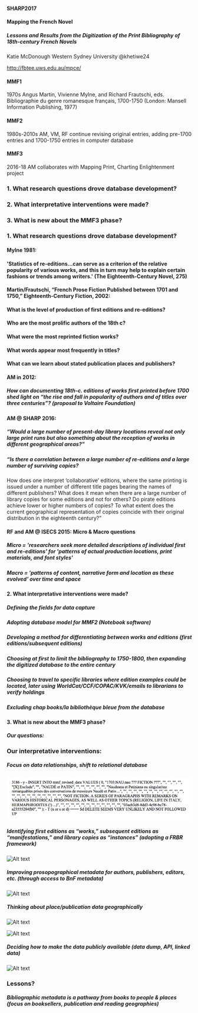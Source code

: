 #### SHARP2017

#### Mapping the French Novel
##### Lessons and Results from the Digitization of the Print Bibliography of 18th-century French Novels

Katie McDonough
Western Sydney University
@khetiwe24

http://fbtee.uws.edu.au/mpce/


#### MMF1		
1970s	Angus Martin, Vivienne Mylne, and Richard Frautschi, eds. Bibliographie du genre romanesque français, 1700-1750 (London: Mansell Information Publishing, 1977)

#### MMF2		
1980s-2010s AM, VM, RF continue revising original entries, adding pre-1700 entries and 1700-1750 entries in computer database

#### MMF3		
2016-18	AM collaborates with Mapping Print, Charting Enlightenment project


### 1. What research questions drove database development?
### 2. What interpretative interventions were made?
### 3. What is new about the MMF3 phase?


### 1. What research questions drove database development?
#### Mylne 1981:
#### 'Statistics of re-editions…can serve as a criterion of the relative popularity of various works, and this in turn may help to explain certain fashions or trends among writers.' (The Eighteenth-Century Novel, 275) 


#### Martin/Frautschi, “French Prose Fiction Published between 1701 and 1750,” Eighteenth-Century Fiction, 2002: 
#### What is the level of production of first editions and re-editions?
#### Who are the most prolific authors of the 18th c?
#### What were the most reprinted fiction works?
#### What words appear most frequently in titles?
#### What can we learn about stated publication places and publishers?


#### AM in 2012:
##### How can documenting 18th-c. editions of works first printed before 1700 shed light on “the rise and fall in popularity of authors and of titles over three centuries”? (proposal to Voltaire Foundation)


#### AM @ SHARP 2016:
##### “Would a large number of present-day library locations reveal not only large print runs but also something about the reception of works in different geographical areas?” 
##### “Is there a correlation between a large number of re-editions and a large number of surviving copies? 
How does one interpret ‘collaborative’ editions, where the same printing is issued under a number of different title pages bearing the names of different publishers? What does it mean when there are a large number of library copies for some editions and not for others?
 Do pirate editions achieve lower or higher numbers of copies? 
To what extent does the current geographical representation of copies coincide with their original distribution in the eighteenth century?” 


#### RF and AM @ ISECS 2015: Micro & Macro questions
##### Micro = 'researchers seek more detailed descriptions of individual first and re-editions' for 'patterns of actual production locations, print materials, and font styles' 
##### Macro = 'patterns of content, narrative form and location as these evolved' over time and space 


#### 2. What interpretative interventions were made?
##### Defining the fields for data capture
##### Adopting database model for MMF2 (Notebook software)
##### Developing a method for differentiating between works and editions (first editions/subsequent editions)
##### Choosing at first to limit the bibliography to 1750-1800, then expanding the digitized database to the entire century
##### Choosing to travel to specific libraries where edition examples could be located, later using WorldCat/CCF/COPAC/KVK/emails to librarians to verify holdings
##### Excluding chap books/la bibliothèque bleue from the database


#### 3. What is new about the MMF3 phase?	
##### Our questions: 


### Our interpretative interventions:
##### Focus on data relationships, shift to relational database
![Alt text](images/notebook_export.png)

##### Identifying first editions as “works,” subsequent editions as “manifestations,” and library copies as “instances” (adopting a FRBR framework)
![Alt text](/Users/katherinemcdonough/Documents/Github/kmcdono2.github.io/sharp2017/BnF_FRBR_example.jpg)


##### Improving prosopographical metadata for authors, publishers, editors, etc. (through access to BnF metadata)
![Alt text](/Users/katherinemcdonough/Documents/Github/kmcdono2.github.io/sharp2017bnf_export.png)


##### Thinking about place/publication data geographically
![Alt text](/Users/katherinemcdonough/Documents/Github/kmcdono2.github.io/sharp2017/fictitious_imprints.png)


![Alt text](/Users/katherinemcdonough/Documents/Github/kmcdono2.github.io/sharp2017/place_geolocation_errors.png)


##### Deciding how to make the data publicly available (data dump, API, linked data)
![Alt text](/Users/katherinemcdonough/Documents/Github/kmcdono2.github.io/sharp2017/FBTEE_download.png)


### Lessons?
##### Bibliographic metadata is a pathway from books to people & places (focus on booksellers, publication and reading geographies)


























